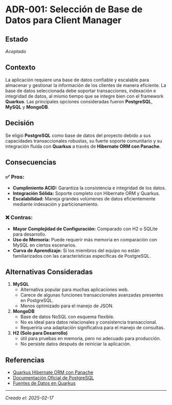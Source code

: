 # ADR-001: Selección de Base de Datos para Client Manager

## Estado
*Aceptado*

## Contexto
La aplicación requiere una base de datos confiable y escalable para almacenar y gestionar la información de los clientes de manera eficiente. La base de datos seleccionada debe soportar transacciones, indexación e integridad de datos, al mismo tiempo que se integre bien con el framework **Quarkus**. Las principales opciones consideradas fueron **PostgreSQL**, **MySQL** y **MongoDB**.

## Decisión
Se eligió **PostgreSQL** como base de datos del proyecto debido a sus capacidades transaccionales robustas, su fuerte soporte comunitario y su integración fluida con **Quarkus** a través de **Hibernate ORM con Panache**.

## Consecuencias

### ✅ Pros:
- **Cumplimiento ACID:** Garantiza la consistencia e integridad de los datos.
- **Integración Sólida:** Soporte completo con Hibernate ORM y Quarkus.
- **Escalabilidad:** Maneja grandes volúmenes de datos eficientemente mediante indexación y particionamiento.

### ❌ Contras:
- **Mayor Complejidad de Configuración:** Comparado con H2 o SQLite para desarrollo.
- **Uso de Memoria:** Puede requerir más memoria en comparación con MySQL en ciertos escenarios.
- **Curva de Aprendizaje:** Si los miembros del equipo no están familiarizados con las características específicas de PostgreSQL.

## Alternativas Consideradas
1. **MySQL**
   - Alternativa popular para muchas aplicaciones web.
   - Carece de algunas funciones transaccionales avanzadas presentes en PostgreSQL.
   - Menos optimizado para el manejo de JSON.
2. **MongoDB**
   - Base de datos NoSQL con esquema flexible.
   - No es ideal para datos relacionales y consistencia transaccional.
   - Requeriría una adaptación significativa para el manejo de consultas.
3. **H2 (Solo para Desarrollo)**
   - útil para pruebas en memoria, pero no adecuado para producción.
   - No persiste datos después de reiniciar la aplicación.

## Referencias
- [Quarkus Hibernate ORM con Panache](https://quarkus.io/guides/hibernate-orm-panache)
- [Documentación Oficial de PostgreSQL](https://www.postgresql.org/docs/)
- [Fuentes de Datos en Quarkus](https://quarkus.io/guides/datasource)

---
*Creado el: 2025-02-17*

